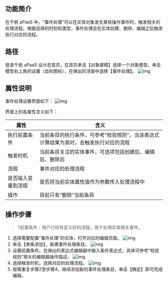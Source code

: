 ## 功能简介
在千帆 aPaaS 中，“事件处理”可以在实体对象发生某些操作事件时，触发相关的处理流程。根据选择的时刻和类型，事件处理会在实体创建、删除、编辑之后触发执行对应的流程。

## 路径
登录千帆 aPaaS 设计态首页，在首页单击【对象建模】选择一个对象模型，单击模型右上角的设置（齿轮图标），在弹出的浮层中选择【事件处理】。
![img](https://main.qcloudimg.com/raw/b215d994c2941481efcfe29c5603cccd.png)        

## 属性说明
事件处理设置界面如下：
![img](https://main.qcloudimg.com/raw/66ebe2936ef04e95ddfd02f284349649.png)        

界面上的各属性含义如下：

| 属性               | 含义                                                         |
| ------------------ | ------------------------------------------------------------ |
| 执行前置条件       | 当前条目的执行条件，可参考“校验规则”。当该表达式计算结果为真时，会触发执行对应的流程 |
| 触发时机           | 当前条目关注的实体事件，可选项包括创建后、编辑后、删除后     |
| 流程               | 事件对应的处理流程                                           |
| 是否输入变量到流程 | 是否将当前实体属性值作为参数传入处理流程中                   |
| 操作               | 目前只有“删除”当前条目                                       |

## 操作步骤
>?前置条件：用户已经有定义好的流程，用于处理实体相关事件。

1. 选择需要配置“事件处理”的实体，打开对应的编辑页面。   ![img](https://main.qcloudimg.com/raw/fe143f512c1a62b953ab326c8f81160f.png)        
2. 单击【单条添加】，新建事件处理条目。
![img](https://main.qcloudimg.com/raw/02b3e9b796eb982eba8400bc53a5cfc8.png)        
3. 设置前置条件。在弹出的表达式编辑器中输入条件表达式，具体可参考“校验规则”相关的编辑器操作描述。
![img](https://main.qcloudimg.com/raw/8cd304e70056bed9ad7473f46b48d864.png)        
4. 选择触发时机，选择对应的处理流程。
![img](https://main.qcloudimg.com/raw/d2d68562653ff7b62ee2a1de430febc0.png)        
5. 按需重复步骤2至步骤4，继续添加新的事件处理条目，单击【确定】即可完成编辑。
